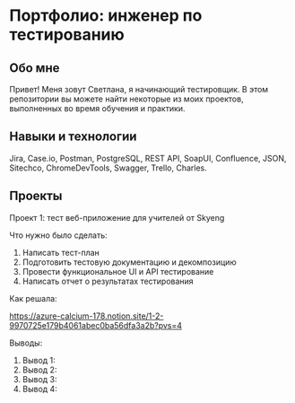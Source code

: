 # Портфолио: инженер по тестированию

## Обо мне 

Привет! Меня зовут Светлана, я начинающий тестировщик. 
В этом репозитории вы можете найти некоторые из моих проектов, выполненных во время обучения и практики. 
<br>

## Навыки и технологии 
Jira, Case.io, Postman, PostgreSQL, REST API, SoapUI, Confluence, JSON, Sitechco, ChromeDevTools, Swagger, Trello, Charles. 

## Проекты 
<p>Проект 1: тест веб-приложение для учителей от Skyeng</p>
<p>Что нужно было сделать:</p>
<ol>
  <li> Написать тест-план</li>
  <li> Подготовить тестовую документацию и декомпозицию </li>
<li>Провести функциональное UI и API тестирование</li>
<li>Написать отчет о результатах тестирования </li>
</ol>
<p>Как решала:</p>

https://azure-calcium-178.notion.site/1-2-9970725e179b4061abec0ba56dfa3a2b?pvs=4

<p>Выводы:</p>
<ol>
  <li>Вывод 1: </li>
  <li>Вывод 2: </li>
  <li>Вывод 3: </li>
  <li>Вывод 4: </li>
  
</ol>
